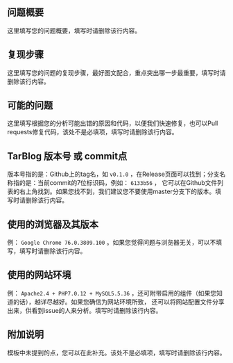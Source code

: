 ## 问题概要

这里填写您的问题概要，填写时请删除该行内容。

## 复现步骤

这里填写您的问题的复现步骤，最好图文配合，重点突出哪一步最重要，填写时请删除该行内容。

## 可能的问题

这里填写根据您的分析可能出错的原因和代码，以便我们快速修复，也可以Pull requests修复代码，该处不是必填项，填写时请删除该行内容。

## TarBlog 版本号 或 commit点

版本号指的是：Github上的tag名，如 `v0.1.0` ，在Release页面可以找到；分支名称指的是：当前commit的7位标识码，例如： `6133b56` ，
它可以在Github文件列表的右上角找到。如果您找不到，我们建议您不要使用master分支下的版本。填写时请删除该行内容。

## 使用的浏览器及其版本

例： `Google Chrome 76.0.3809.100` 。如果您觉得问题与浏览器无关，可以不填写，填写时请删除该行内容。

## 使用的网站环境

例： `Apache2.4 + PHP7.0.12 + MySQL5.5.36` ，还可附带启用的组件（如果您知道的话），越详尽越好。如果您确信为网站环境所致，
还可以将网站配置文件分享出来，供看到issue的人来分析。填写时请删除该行内容。

## 附加说明

模板中未提到的点，您可以在此补充。该处不是必填项，填写时请删除该行内容。